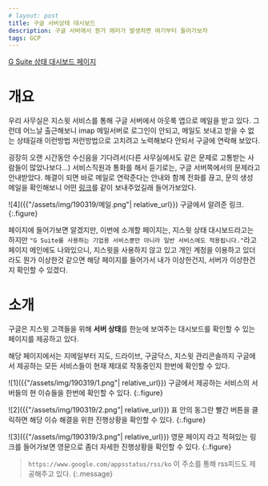 ```yaml
---
# layout: post
title: 구글 서버상태 대시보드
description: 구글 서버에서 뭔가 에러가 발생하면 여기부터 들어가보자
tags: GCP
---
```

[G Suite 상태 대시보드 페이지](https://www.google.com/appsstatus#hl=ko)

# 개요

우리 사무실은 지스윗 서비스를 통해 구글 서버에서 아웃룩 앱으로 메일을 받고 있다. 그런데 어느날 출근해보니 imap 메일서버로 로그인이 안되고, 메일도 보내고 받을 수 없는 상태길래 이런방법 저런방법으로 고치려고 노력해보다 안되서 구글에 연락해 보았다.

굉장히 오랜 시간동안 수신음을 기다려서(다른 사무실에서도 같은 문제로 고통받는 사람들이 많았나보다...) 서비스직원과 통화를 해서 듣기로는, 구글 서버쪽에서의 문제라고 안내받았다. 해결이 되면 바로 메일로 연락준다는 안내와 함께 전화를 끊고, 문의 생성 메일을 확인해보니 어떤 [링크](https://www.google.com/appsstatus#hl=ko)를 같이 보내주었길래 들어가보았다.

![4]({{"/assets/img/190319/메일.png"| relative_url}})
구글에서 알려준 링크.
{:.figure}

페이지에 들어가보면 알겠지만, 이번에 소개할 페이지는, 지스윗 상태 대시보드라고는 하지만 `"G Suite를 사용하는 기업용 서비스뿐만 아니라 일반 서비스에도 적용됩니다."`라고 페이지 메인에도 나와있으니, 지스윗을 사용하지 않고 있고 개인 계정을 이용하고 있더라도 뭔가 이상한것 같으면 해당 페이지를 들어가서 내가 이상한건지, 서버가 이상한건지 확인할 수 있겠다.

# 소개

구글은 지스윗 고객들을 위해 **서버 상태**를 한눈에 보여주는 대시보드를 확인할 수 있는 페이지를 제공하고 있다.

해당 페이지에서는 지메일부터 지도, 드라이브, 구글닥스, 지스윗 관리콘솔까지 구글에서 제공하는 모든 서비스들이 현재 제대로 작동중인지 한번에 확인할 수 있다.

![1]({{"/assets/img/190319/1.png"| relative_url}})
구글에서 제공하는 서비스의 서버들의 현 이슈들을 한번에 확인할 수 있다.
{:.figure}

![2]({{"/assets/img/190319/2.png"| relative_url}})
표 안의 동그란 빨간 버튼을 클릭하면 해당 이슈 해결을 위한 진행상황을 확인할 수 있다.
{:.figure}

![3]({{"/assets/img/190319/3.png"| relative_url}})
영문 페이지 라고 적혀있는 링크를 들어가보면 영문으로 좀더 자세한 진행상황을 확인할 수 있다.
{:.figure}


>`https://www.google.com/appsstatus/rss/ko` 이 주소를 통해 rss피드도 제공해주고 있다.
>{:.message}

